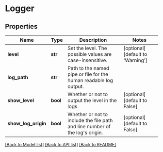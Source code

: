 # Logger

## Properties
Name | Type | Description | Notes
------------ | ------------- | ------------- | -------------
**level** | **str** | Set the level. The possible values are case-insensitive. | [optional] [default to 'Warning']
**log_path** | **str** | Path to the named pipe or file for the human readable log output. | 
**show_level** | **bool** | Whether or not to output the level in the logs. | [optional] [default to False]
**show_log_origin** | **bool** | Whether or not to include the file path and line number of the log&#x27;s origin. | [optional] [default to False]

[[Back to Model list]](../README.md#documentation-for-models) [[Back to API list]](../README.md#documentation-for-api-endpoints) [[Back to README]](../README.md)


